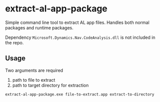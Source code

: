 # extract-al-app-package

Simple command line tool to extract AL app files. Handles both normal packages and runtime packages.

Dependency `Microsoft.Dynamics.Nav.CodeAnalysis.dll` is not included in the repo.

## Usage

Two arguments are required
1. path to file to extract
2. path to target directory for extraction

```sh
extract-al-app-package.exe file-to-extract.app extract-to-directory
```
